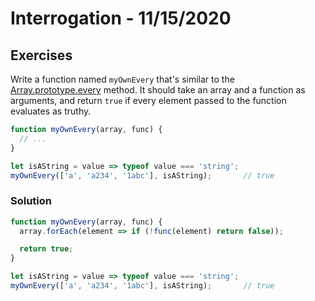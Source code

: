 
# Interrogation - 11/15/2020

## Exercises

Write a function named `myOwnEvery` that's similar to the [Array.prototype.every](https://developer.mozilla.org/en-US/docs/Web/JavaScript/Reference/Global_Objects/Array/every) method. It should take an array and a function as arguments, and return `true` if every element passed to the function evaluates as truthy.

```javascript
function myOwnEvery(array, func) {
  // ...
}

let isAString = value => typeof value === 'string';
myOwnEvery(['a', 'a234', '1abc'], isAString);       // true
```

### Solution

```javascript
function myOwnEvery(array, func) {
  array.forEach(element => if (!func(element) return false));

  return true;
}

let isAString = value => typeof value === 'string';
myOwnEvery(['a', 'a234', '1abc'], isAString);       // true
```
